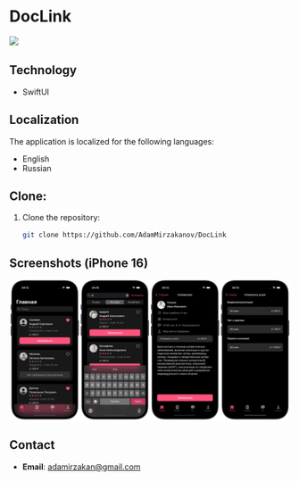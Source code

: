 # DocLink

<img src="https://img.shields.io/badge/Swift-5+-orange?logo=swift&logoColor=orange&color=orange&labelColor=white" height="35" />

## Technology
- SwiftUI
  
## Localization

The application is localized for the following languages:

- English  
- Russian 

## Clone:
1. Clone the repository:
   ```bash
   git clone https://github.com/AdamMirzakanov/DocLink
   ```
## Screenshots (iPhone 16)
![App Cover](assets/screenshots/1.png)

## Contact

- **Email**: adamirzakan@gmail.com
